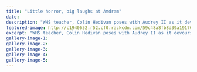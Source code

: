 ```yaml
---
title: "Little horror, big laughs at Amdram"
date: 
description: "WHS teacher, Colin Hedivan poses with Audrey II as it devours a fluffy-slippered (former WHS student) Shaila Hawkins..."
featured-image: http://c1940652.r52.cf0.rackcdn.com/59c48a8fb8d39a1917000040/Little-shop-of-horror-with-colin-hedivan.jpg
excerpt: "WHS teacher, Colin Hedivan poses with Audrey II as it devours a fluffy-slippered (former WHS student) Shaila Hawkins."
gallery-image-1: 
gallery-image-2: 
gallery-image-3: 
gallery-image-4: 
gallery-image-5: 
---
```

